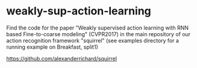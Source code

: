 # weakly-sup-action-learning

Find the code for the paper "Weakly supervised action learning with RNN based Fine-to-coarse modeling" (CVPR2017) in the main repository of our action recognition framework "squirrel" (see examples directory for a running example on Breakfast, split1)


https://github.com/alexanderrichard/squirrel

